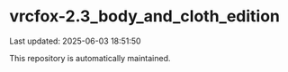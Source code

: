 # vrcfox-2.3_body_and_cloth_edition

Last updated: 2025-06-03 18:51:50

This repository is automatically maintained.
